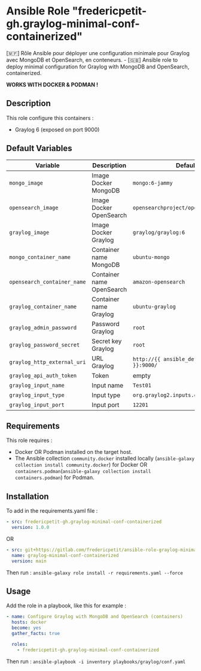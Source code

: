 # Ansible Role "fredericpetit-gh.graylog-minimal-conf-containerized"

[🇲🇫] Rôle Ansible pour déployer une configuration minimale pour Graylog avec MongoDB et OpenSearch, en conteneurs. - [🇬🇧] Ansible role to deploy minimal configuration for Graylog with MongoDB and OpenSearch, containerized.

**WORKS WITH DOCKER & PODMAN !**

## Description

This role configure this containers :
- Graylog 6 (exposed on port 9000)

## Default Variables

| Variable                    | Description               | Default Value                                     |
|-----------------------------|---------------------------|---------------------------------------------------|
| `mongo_image`               | Image Docker MongoDB      | `mongo:6-jammy`                                   |
| `opensearch_image`          | Image Docker OpenSearch   | `opensearchproject/opensearch:1`                  |
| `graylog_image`             | Image Docker Graylog      | `graylog/graylog:6`                               |
| `mongo_container_name`      | Container name MongoDB    | `ubuntu-mongo`                                    |
| `opensearch_container_name` | Container name OpenSearch | `amazon-opensearch`                               |
| `graylog_container_name`    | Container name Graylog    | `ubuntu-graylog`                                  |
| `graylog_admin_password`    | Password Graylog          | `root`                                            |
| `graylog_password_secret`   | Secret key Graylog        | `root`                                            |
| `graylog_http_external_uri` | URL Graylog               | `http://{{ ansible_default_ipv4.address }}:9000/` |
| `graylog_api_auth_token`    | Token                     | empty                                             |
| `graylog_input_name`        | Input name                | `Test01`                                          |
| `graylog_input_type`        | Input type                | `org.graylog2.inputs.gelf.udp.GELFUDPInput`       |
| `graylog_input_port`        | Input port                | `12201`                                           |

## Requirements

This role requires :
- Docker OR Podman installed on the target host.
- The Ansible collection `community.docker` installed locally (`ansible-galaxy collection install community.docker`) for Docker OR `containers.podman`(`ansible-galaxy collection install containers.podman`) for Podman.

## Installation

To add in the requirements.yaml file :

```yaml
- src: fredericpetit-gh.graylog-minimal-conf-containerized
  version: 1.0.0
```

OR

```yaml
- src: git+https://gitlab.com/fredericpetit/ansible-role-graylog-minimal-conf-containerized.git
  name: graylog-minimal-conf-containerized
  version: main
```

Then run : `ansible-galaxy role install -r requirements.yaml --force`

## Usage

Add the role in a playbook, like this for example :

```yaml
- name: Configure Graylog with MongoDB and OpenSearch (containers)
  hosts: docker
  become: yes
  gather_facts: true

  roles:
    - fredericpetit-gh.graylog-minimal-conf-containerized
```

Then run : `ansible-playbook -i inventory playbooks/graylog/conf.yaml`